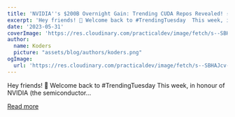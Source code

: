 ```yaml
---
title: 'NVIDIA''s $200B Overnight Gain: Trending CUDA Repos Revealed! ⚡️'
excerpt: 'Hey friends! 👋 Welcome back to #TrendingTuesday  This week, in honour of NVIDIA (the semiconductor...'
date: '2023-05-31'
coverImage: 'https://res.cloudinary.com/practicaldev/image/fetch/s--SBHAJcv---/c_imagga_scale,f_auto,fl_progressive,h_420,q_auto,w_1000/https://dev-to-uploads.s3.amazonaws.com/uploads/articles/xmq18xbr4kyc39xnyz3w.jpg'
author:
  name: Koders
  picture: "assets/blog/authors/koders.png"
ogImage:
  url: 'https://res.cloudinary.com/practicaldev/image/fetch/s--SBHAJcv---/c_imagga_scale,f_auto,fl_progressive,h_420,q_auto,w_1000/https://dev-to-uploads.s3.amazonaws.com/uploads/articles/xmq18xbr4kyc39xnyz3w.jpg'
---
```


Hey friends! 👋 Welcome back to #TrendingTuesday  This week, in honour of NVIDIA (the semiconductor...

[Read more](https://dev.to/quine/nvidia-gained-200-billion-overnight-we-found-its-trending-cuda-repos-46mj)
